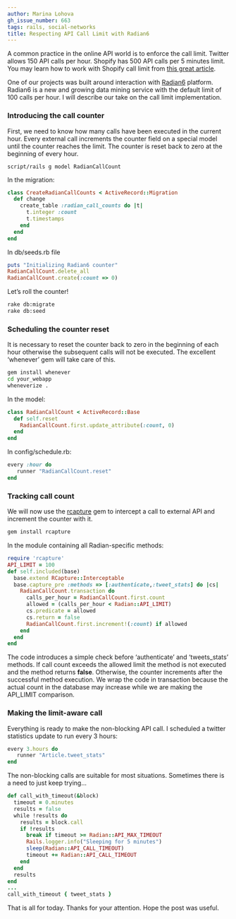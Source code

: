```yaml
---
author: Marina Lohova
gh_issue_number: 663
tags: rails, social-networks
title: Respecting API Call Limit with Radian6
---
```




A common practice in the online API world is to enforce the call limit. Twitter allows 150 API calls per hour. Shopify has 500 API calls per 5 minutes limit. You may learn how to work with Shopify call limit from [this great article](https://web.archive.org/web/20120826132711/http://wiki.shopify.com/Learning_to_Respect_the_API_calls_limit).

One of our projects was built around interaction with [Radian6](http://www.radian6.com/) platform. Radian6 is a new and growing data mining service with the default limit of 100 calls per hour. I will describe our take on the call limit implementation.

### Introducing the call counter

First, we need to know how many calls have been executed in the current hour. Every external call increments the counter field on a special model until the counter reaches the limit. The counter is reset back to zero at the beginning of every hour.

```
script/rails g model RadianCallCount
```

In the migration:

```ruby
class CreateRadianCallCounts < ActiveRecord::Migration
  def change
    create_table :radian_call_counts do |t|
      t.integer :count
      t.timestamps
    end
  end
end
```

In db/seeds.rb file

```ruby
puts "Initializing Radian6 counter"
RadianCallCount.delete_all
RadianCallCount.create(:count => 0)
```

Let’s roll the counter!

```bash
rake db:migrate
rake db:seed
```

### Scheduling the counter reset

It is necessary to reset the counter back to zero in the beginning of each hour otherwise the subsequent calls will not be executed. The excellent ‘whenever’ gem will take care of this.

```bash
gem install whenever
cd your_webapp
wheneverize .
```

In the model:

```ruby
class RadianCallCount < ActiveRecord::Base
  def self.reset
    RadianCallCount.first.update_attribute(:count, 0)
  end
end
```

In config/schedule.rb:

```ruby
every :hour do 
   runner "RadianCallCount.reset"
end
```

### Tracking call count

We will now use the [rcapture](https://rubygems.org/gems/rcapture) gem to intercept a call to external API and increment the counter with it.

```bash
gem install rcapture
```

In the module containing all Radian-specific methods:

```ruby
require 'rcapture'
API_LIMIT = 100
def self.included(base)
  base.extend RCapture::Interceptable
  base.capture_pre :methods => [:authenticate,:tweet_stats] do |cs|
    RadianCallCount.transaction do 
      calls_per_hour = RadianCallCount.first.count 
      allowed = (calls_per_hour < Radian::API_LIMIT)
      cs.predicate = allowed
      cs.return = false 
      RadianCallCount.first.increment!(:count) if allowed
    end
  end
end
```

The code introduces a simple check before ‘authenticate’ and ‘tweets_stats’ methods. If call count exceeds the allowed limit the method is not executed and the method returns **false**. Otherwise, the counter increments after the successful method execution. We wrap the code in transaction because the actual count in the database may increase while we are making the API_LIMIT comparison.

### Making the limit-aware call

Everything is ready to make the non-blocking API call. I scheduled a twitter statistics update to run every 3 hours:

```ruby
every 3.hours do
   runner "Article.tweet_stats"
end
```

The non-blocking calls are suitable for most situations. Sometimes there is a need to just keep trying...

```ruby
def call_with_timeout(&block)
  timeout = 0.minutes 
  results = false 
  while !results do
    results = block.call
    if !results
      break if timeout >= Radian::API_MAX_TIMEOUT
      Rails.logger.info("Sleeping for 5 minutes")
      sleep(Radian::API_CALL_TIMEOUT)
      timeout += Radian::API_CALL_TIMEOUT
    end
  end
  results 
end
...
call_with_timeout { tweet_stats }
```

That is all for today. Thanks for your attention. Hope the post was useful.


